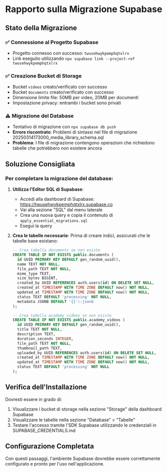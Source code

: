 # Rapporto sulla Migrazione Supabase

## Stato della Migrazione

### ✅ Connessione al Progetto Supabase
- Progetto connesso con successo: `twusehwykpemphqtxlrx`
- Link eseguito utilizzando `npx supabase link --project-ref twusehwykpemphqtxlrx`

### ✅ Creazione Bucket di Storage
- Bucket `videos` creato/verificato con successo
- Bucket `documents` creato/verificato con successo
- Dimensione limite file: 50MB per video, 20MB per documenti
- Impostazione privacy: entrambi i bucket sono privati

### ⚠️ Migrazione del Database
- Tentativo di migrazione con `npx supabase db push`
- **Errore riscontrato**: Problemi di sintassi nel file di migrazione 20250314173000_media_library_schema.sql
- **Problema**: I file di migrazione contengono operazioni che richiedono tabelle che potrebbero non esistere ancora

## Soluzione Consigliata

### Per completare la migrazione del database:

1. **Utilizza l'Editor SQL di Supabase**:
   - Accedi alla dashboard di Supabase: https://twusehwykpemphqtxlrx.supabase.co
   - Vai alla sezione "SQL" dal menu laterale
   - Crea una nuova query e copia il contenuto di `apply_essential_migrations.sql`
   - Esegui la query

2. **Crea le tabelle necessarie**:
   Prima di creare indici, assicurati che le tabelle base esistano:
   ```sql
   -- Crea tabella documents se non esiste
   CREATE TABLE IF NOT EXISTS public.documents (
     id UUID PRIMARY KEY DEFAULT gen_random_uuid(),
     name TEXT NOT NULL,
     file_path TEXT NOT NULL,
     mime_type TEXT,
     size_bytes BIGINT,
     created_by UUID REFERENCES auth.users(id) ON DELETE SET NULL,
     created_at TIMESTAMP WITH TIME ZONE DEFAULT now() NOT NULL,
     updated_at TIMESTAMP WITH TIME ZONE DEFAULT now() NOT NULL,
     status TEXT DEFAULT 'processing' NOT NULL,
     metadata JSONB DEFAULT '{}'::jsonb
   );

   -- Crea tabella academy_videos se non esiste
   CREATE TABLE IF NOT EXISTS public.academy_videos (
     id UUID PRIMARY KEY DEFAULT gen_random_uuid(),
     title TEXT NOT NULL,
     description TEXT,
     duration_seconds INTEGER,
     file_path TEXT NOT NULL,
     thumbnail_path TEXT,
     uploaded_by UUID REFERENCES auth.users(id) ON DELETE SET NULL,
     created_at TIMESTAMP WITH TIME ZONE DEFAULT now() NOT NULL,
     updated_at TIMESTAMP WITH TIME ZONE DEFAULT now() NOT NULL,
     status TEXT DEFAULT 'processing' NOT NULL
   );
   ```

## Verifica dell'Installazione

Dovresti essere in grado di:

1. Visualizzare i bucket di storage nella sezione "Storage" della dashboard Supabase
2. Visualizzare le tabelle nella sezione "Database" > "Tabelle" 
3. Testare l'accesso tramite l'SDK Supabase utilizzando le credenziali in SUPABASE_CREDENTIALS.md

## Configurazione Completata

Con questi passaggi, l'ambiente Supabase dovrebbe essere correttamente configurato e pronto per l'uso nell'applicazione.
